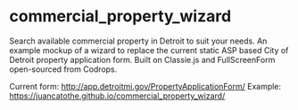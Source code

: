 # commercial_property_wizard
Search available commercial property in Detroit to suit your needs.
An example mockup of a wizard to replace the current static ASP based City of Detroit property application form.
Built on Classie.js and FullScreenForm open-sourced from Codrops.

Current form: http://app.detroitmi.gov/PropertyApplicationForm/
Example: https://juancatothe.github.io/commercial_property_wizard/
